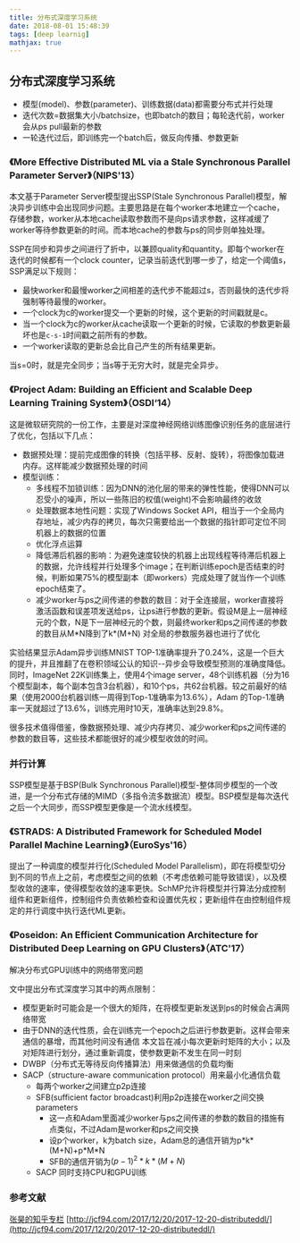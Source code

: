```yaml
---
title: 分布式深度学习系统
date: 2018-08-01 15:48:39
tags: [deep learnig]
mathjax: true
---
```



## 分布式深度学习系统

- 模型(model)、参数(parameter)、训练数据(data)都需要分布式并行处理
- 迭代次数=数据集大小/batchsize，也即batch的数目；每轮迭代前，worker会从ps pull最新的参数
- 一轮迭代过后，即训练完一个batch后，做反向传播、参数更新

### 《More Effective Distributed ML via a Stale Synchronous Parallel Parameter Server》（NIPS'13）
本文基于Parameter Server模型提出SSP(Stale Synchronous Parallel)模型，解决异步训练中会出现同步问题。主要思路是在每个worker本地建立一个cache，存储参数，worker从本地cache读取参数而不是向ps请求参数，这样减缓了worker等待参数更新的时间。而本地cache的参数与ps的同步则单独处理。

SSP在同步和异步之间进行了折中，以兼顾quality和quantity。即每个worker在迭代的时候都有一个clock counter，记录当前迭代到哪一步了，给定一个阈值s，SSP满足以下规则：
- 最快worker和最慢worker之间相差的迭代步不能超过s，否则最快的迭代步将强制等待最慢的worker。
- 一个clock为c的worker提交一个更新的时候，这个更新的时间戳就是c。
- 当一个clock为c的worker从cache读取一个更新的时候，它读取的参数更新最坏也是`c-s-1`时间戳之前所有的参数。
- 一个worker读取的更新总会比自己产生的所有结果更新。

当s=0时，就是完全同步；当s等于无穷大时，就是完全异步。

<!--more-->

### 《Project Adam: Building an Efficient and Scalable Deep Learning Training System》（OSDI‘14）
这是微软研究院的一份工作，主要是对深度神经网络训练图像识别任务的底层进行了优化，包括以下几点：
- 数据预处理：提前完成图像的转换（包括平移、反射、旋转），将图像加载进内存。这样能减少数据预处理的时间
- 模型训练：
  - 多线程不加锁训练：因为DNN的池化层的带来的弹性性能，使得DNN可以忍受小的噪声，所以一些陈旧的权值(weight)不会影响最终的收敛
  - 处理数据本地性问题：实现了Windows Socket API，相当于一个全局内存地址，减少内存的拷贝，每次只需要给出一个数据的指针即可定位不同机器上的数据的位置
  - 优化浮点运算
  - 降低滞后机器的影响：为避免速度较快的机器上出现线程等待滞后机器上的数据，允许线程并行处理多个image；在判断训练epoch是否结束的时候，判断如果75%的模型副本（即workers）完成处理了就当作一个训练epoch结束了。
  - 减少worker与ps之间传递的参数的数目：对于全连接层，worker直接将激活函数和误差项发送给ps，让ps进行参数的更新。假设M是上一层神经元的个数，N是下一层神经元的个数，则最终worker和ps之间传递的参数的数目从M\*N降到了k\*(M+N)
对全局的参数服务器也进行了优化

实验结果显示Adam异步训练MNIST TOP-1准确率提升了0.24%，这是一个巨大的提升，并且推翻了在卷积领域公认的知识--异步会导致模型预测的准确度降低。同时，ImageNet 22K训练集上，使用4个image server，48个训练机器（分为16个模型副本，每个副本包含3台机器），和10个ps，共62台机器。较之前最好的结果（使用2000台机器训练一周得到Top-1准确率为13.6%），Adam 的Top-1准确率一天就超过了13.6%，训练完用时10天，准确率达到29.8%。

很多技术值得借鉴，像数据预处理、减少内存拷贝、减少worker和ps之间传递的参数的数目等，这些技术都能很好的减少模型收敛的时间。

### 并行计算
SSP模型是基于BSP(Bulk Synchronous Parallel)模型-整体同步模型的一个改进，是一个分布式存储的MIMD（多指令流多数据流）模型。BSP模型是每次迭代之后一个大同步，而SSP模型更像是一个流水线模型。

### 《STRADS: A Distributed Framework for Scheduled Model Parallel Machine Learning》（EuroSys'16）
提出了一种调度的模型并行化(Scheduled Model Parallelism)，即在将模型切分到不同的节点上之前，考虑模型之间的依赖（不考虑依赖可能导致错误），以及模型收敛的速率，使得模型收敛的速率更快。SchMP允许将模型并行算法分成控制组件和更新组件，控制组件负责依赖检查和设置优先权；更新组件在由控制组件规定的并行调度中执行迭代ML更新。

### 《Poseidon: An Efficient Communication Architecture for Distributed Deep Learning on GPU Clusters》（ATC'17）
解决分布式GPU训练中的网络带宽问题

文中提出分布式深度学习其中的两点限制：
- 模型更新时可能会是一个很大的矩阵，在将模型更新发送到ps的时候会占满网络带宽
- 由于DNN的迭代性质，会在训练完一个epoch之后进行参数更新。这样会带来通信的暴增，而其他时间没有通信
本文旨在减小每次更新时矩阵的大小；以及对矩阵进行划分，通过重新调度，使参数更新不发生在同一时刻
- DWBP（分布式无等待反向传播算法）用来做通信的负载均衡
- SACP（structure-aware communication protocol）用来最小化通信负载
  - 每两个worker之间建立p2p连接
  - SFB(sufficient factor broadcast)利用p2p连接在worker之间交换parameters
    - 这一点和Adam里面减少worker与ps之间传递的参数的数目的措施有点类似，不过Adam是worker和ps之间交换
    - 设p个worker，k为batch size，Adam总的通信开销为p\*k\*(M+N)+p\*M\*N
    - SFB的通信开销为$(p-1)^2*k*(M+N)$
  - SACP
同时支持CPU和GPU训练

### 参考文献
[张昊的知乎专栏](https://zhuanlan.zhihu.com/p/30976469)
[http://jcf94.com/2017/12/20/2017-12-20-distributeddl/](http://jcf94.com/2017/12/20/2017-12-20-distributeddl/)
